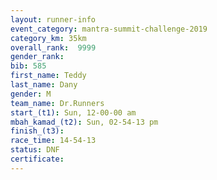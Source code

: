 ```yaml
---
layout: runner-info 
event_category: mantra-summit-challenge-2019 
category_km: 35km 
overall_rank:  9999
gender_rank: 
bib: 585
first_name: Teddy
last_name: Dany
gender: M
team_name: Dr.Runners
start_(t1): Sun, 12-00-00 am
mbah_kamad_(t2): Sun, 02-54-13 pm
finish_(t3): 
race_time: 14-54-13
status: DNF
certificate: 
---
```

